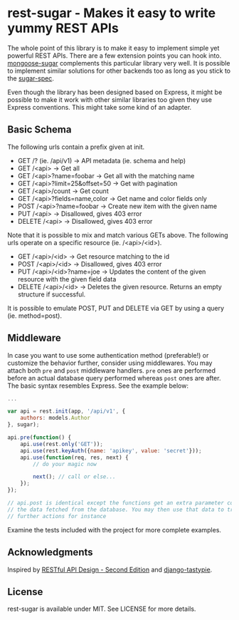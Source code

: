 # rest-sugar - Makes it easy to write yummy REST APIs

The whole point of this library is to make it easy to implement simple
yet powerful REST APIs. There are a few extension points you can hook
into. [mongoose-sugar](https://github.com/bebraw/mongoose-sugar)
complements this particular library very well. It is possible to implement
similar solutions for other backends too as long as you stick to the
[sugar-spec](https://github.com/bebraw/sugar-spec).

Even though the library has been designed based on Express, it might be
possible to make it work with other similar libraries too given they use
Express conventions. This might take some kind of an adapter.

## Basic Schema

The following urls contain a prefix given at init.

* GET /? (ie. /api/v1) -&gt; API metadata (ie. schema and help)
* GET /&lt;api&gt; -&gt; Get all
* GET /&lt;api&gt;?name=foobar -&gt; Get all with the matching name
* GET /&lt;api&gt;?limit=25&offset=50 -&gt; Get with pagination
* GET /&lt;api&gt;/count -&gt; Get count
* GET /&lt;api&gt;?fields=name,color -&gt; Get name and color fields only
* POST /&lt;api&gt;?name=foobar -&gt; Create new item with the given name
* PUT /&lt;api&gt; -&gt; Disallowed, gives 403 error
* DELETE /&lt;api&gt; -&gt; Disallowed, gives 403 error

Note that it is possible to mix and match various GETs above. The following
urls operate on a specific resource (ie. /&lt;api&gt;/&lt;id&gt;).

* GET /&lt;api&gt;/&lt;id&gt; -&gt; Get resource matching to the id
* POST /&lt;api&gt;/&lt;id&gt; -&gt; Disallowed, gives 403 error
* PUT /&lt;api&gt;/&lt;id&gt;?name=joe -&gt; Updates the content of the given resource with
  the given field data
* DELETE /&lt;api&gt;/&lt;id&gt; -&gt; Deletes the given resource. Returns an empty structure
  if successful.

It is possible to emulate POST, PUT and DELETE via GET by using a query (ie.
method=post).

## Middleware

In case you want to use some authentication method (preferable!) or
customize the behavior further, consider using middlewares. You may attach
both `pre` and `post` middleware handlers. `pre` ones are performed before an
actual database query performed whereas `post` ones are after. The basic syntax
resembles Express. See the example below:

```js
...

var api = rest.init(app, '/api/v1', {
    authors: models.Author
}, sugar);

api.pre(function() {
    api.use(rest.only('GET'));
    api.use(rest.keyAuth({name: 'apikey', value: 'secret'}));
    api.use(function(req, res, next) {
        // do your magic now

        next(); // call or else...
    });
});

// api.post is identical except the functions get an extra parameter containing
// the data fetched from the database. You may then use that data to trigger
// further actions for instance
```

Examine the tests included with the project for more complete examples.

## Acknowledgments

Inspired by [RESTful API Design - Second
Edition](http://www.slideshare.net/apigee/restful-api-design-second-edition)
and [django-tastypie](https://github.com/toastdriven/django-tastypie).

## License

rest-sugar is available under MIT. See LICENSE for more details.


